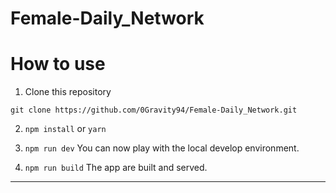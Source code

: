 # Female-Daily_Network


# How to use

1. Clone this repository

```
git clone https://github.com/0Gravity94/Female-Daily_Network.git
```

2. `npm install` or `yarn`

3. `npm run dev` You can now play with the local develop environment.

4. `npm run build` The app are built and served.

---

